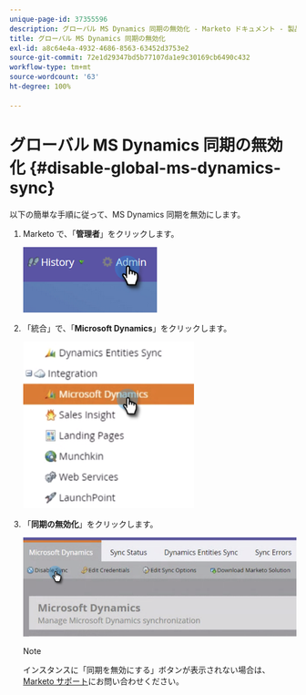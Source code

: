 ```yaml
---
unique-page-id: 37355596
description: グローバル MS Dynamics 同期の無効化 - Marketo ドキュメント - 製品ドキュメント
title: グローバル MS Dynamics 同期の無効化
exl-id: a8c64e4a-4932-4686-8563-63452d3753e2
source-git-commit: 72e1d29347bd5b77107da1e9c30169cb6490c432
workflow-type: tm+mt
source-wordcount: '63'
ht-degree: 100%

---
```


# グローバル MS Dynamics 同期の無効化 {#disable-global-ms-dynamics-sync}

以下の簡単な手順に従って、MS Dynamics 同期を無効にします。

1. Marketo で、「**管理者**」をクリックします。

   ![](assets/one.png)

1. 「統合」で、「**Microsoft Dynamics**」をクリックします。

   ![](assets/two.png)

1. 「**同期の無効化**」をクリックします。

   ![](assets/three.png)

   >[!NOTE]
   >
   >インスタンスに「同期を無効にする」ボタンが表示されない場合は、[Marketo サポート](https://nation.marketo.com/t5/Support/ct-p/Support)にお問い合わせください。
